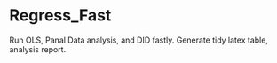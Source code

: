 # Regress_Fast
Run OLS, Panal Data analysis, and DID fastly. Generate tidy latex table, analysis report.
